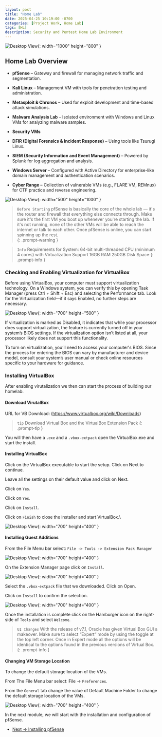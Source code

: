 ```yaml
---
layout: post
title: "Home Lab"
date: 2025-04-25 10:19:00 -0700
categories: [Project Work, Home Lab]
tags: [HL]
description: Security and Pentest Home Lab Environment
---
```


![Desktop View](/assets/img/HomeLab/Homelab-1.png){: width="1000" height="800" }

## Home Lab Overview 

- **pfSense** – Gateway and firewall for managing network traffic and segmentation.

- **Kali Linux** – Management VM with tools for penetration testing and administration.

- **Metasploit & Chronos** – Used for exploit development and time-based attack simulations.

- **Malware Analysis Lab** – Isolated environment with Windows and Linux VMs for analyzing malware samples.

- **Security VMs**

 - **DFIR (Digital Forensics & Incident Response)** – Using tools like Tsurugi Linux.

 - **SIEM (Security Information and Event Management)** – Powered by Splunk for log aggregation and analysis.

- **Windows Server** – Configured with Active Directory for enterprise-like domain management and authentication scenarios.

- **Cyber Range** – Collection of vulnerable VMs (e.g., FLARE VM, REMnux) for CTF practice and reverse engineering.

![Desktop View](/assets/img/HomeLab/Diagram2.png){: width="500" height="1000" }

> `Before Starting`
pfSense is basically the core of the whole lab — it's the router and firewall that everything else connects through. Make sure it's the first VM you boot up whenever you're starting the lab. If it's not running, none of the other VMs will be able to reach the internet or talk to each other. Once pfSense is online, you can start spinning up the rest.  
{: .prompt-warning }

> `Info` 
Requirements for System:
64-bit multi-threaded CPU (minimum 4 cores) with Virtualization Support
16GB RAM
250GB Disk Space
{: .prompt-info }

### Checking and Enabling Virtualization for VirtualBox

Before using VirtualBox, your computer must support virtualization technology. On a Windows system, you can verify this by opening Task Manager (press Ctrl + Shift + Esc) and selecting the Performance tab. Look for the Virtualization field—if it says Enabled, no further steps are necessary.

![Desktop View](/assets/img/HomeLab/TM.png){: width="700" height="500" }

If virtualization is marked as Disabled, it indicates that while your processor does support virtualization, the feature is currently turned off in your system’s BIOS settings. If the virtualization option isn’t listed at all, your processor likely does not support this functionality.

To turn on virtualization, you’ll need to access your computer's BIOS. Since the process for entering the BIOS can vary by manufacturer and device model, consult your system’s user manual or check online resources specific to your hardware for guidance.

### Installing VirtualBox

After enabling virutalization we then can start the process of building our homelab. 

#### Download VirutalBox

URL for VB Download: (https://www.virtualbox.org/wiki/Downloads)

> `tip` Download Virtual Box and the VirtualBox Extension Pack
{: .prompt-tip }

You will then have a `.exe` and a `.vbox-extpack` open the VirtualBox.exe and start the install.

#### Installing VirtualBox

Click on the VirtualBox executable to start the setup. Click on Next to continue.


Leave all the settings on their default value and click on Next.


Click on `Yes`.


Click on `Yes`.


Click on `Install`.


Click on `Finish` to close the installer and start VirtualBox.\

![Desktop View](/assets/img/HomeLab/HL-1.png){: width="700" height="400" }


#### Installing Guest Additions

From the File Menu bar select: `File -> Tools -> Extension Pack Manager`

![Desktop View](/assets/img/HomeLab/HL-2.png){: width="700" height="400" }

On the Extension Manager page click on `Install`.

![Desktop View](/assets/img/HomeLab/HL-3.png){: width="700" height="400" }

Select the `.vbox-extpack` file that we downloaded. Click on Open.

Click on `Install` to confirm the selection.

![Desktop View](/assets/img/HomeLab/HL-4.png){: width="700" height="400" }

Once the installation is complete click on the Hamburger icon on the right-side of `Tools` and select `Welcome`.

> `UI Changes` 
With the release of v7.1, Oracle has given Virtual Box GUI a makeover. Make sure to select “Expert” mode by using the toggle at the top left corner. Once in Expert mode all the options will be identical to the options found in the previous versions of Virtual Box.
{: .prompt-info }

#### Changing VM Storage Location

To change the default storage location of the VMs.

From The File Menu bar select: File -> `Preferences`.

From the `General` tab change the value of Default Machine Folder to change the default storage location of the VMs.

![Desktop View](/assets/img/HomeLab/HL-5.png){: width="700" height="400" }

In the next module, we will start with the installation and configuration of pfSense.

- [Next → Installing pfSense](/posts/HomeLab-Installing-pfSense)
